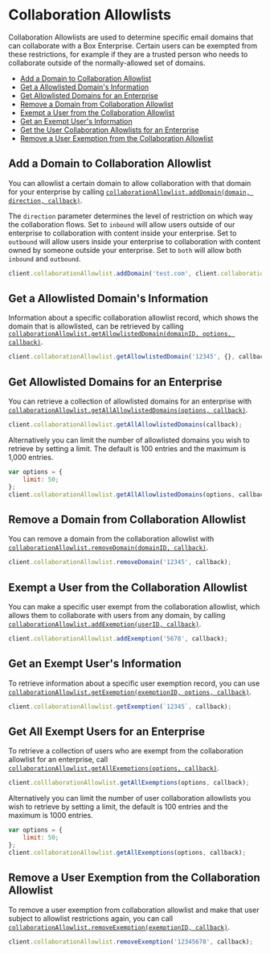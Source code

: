 Collaboration Allowlists
========================

Collaboration Allowlists are used to determine specific email domains that can collaborate
with a Box Enterprise.   Certain users can be exempted from these restrictions, for example
if they are a trusted person who needs to collaborate outside of the normally-allowed set of
domains.

<!-- START doctoc generated TOC please keep comment here to allow auto update -->
<!-- DON'T EDIT THIS SECTION, INSTEAD RE-RUN doctoc TO UPDATE -->


- [Add a Domain to Collaboration Allowlist](#add-a-domain-to-collaboration-allowlist)
- [Get a Allowlisted Domain's Information](#get-a-allowlisted-domains-information)
- [Get Allowlisted Domains for an Enterprise](#get-allowlisted-domains-for-an-enterprise)
- [Remove a Domain from Collaboration Allowlist](#remove-a-domain-from-collaboration-allowlist)
- [Exempt a User from the Collaboration Allowlist](#exempt-a-user-from-the-collaboration-allowlist)
- [Get an Exempt User's Information](#get-an-exempt-users-information)
- [Get the User Collaboration Allowlists for an Enterprise](#get-the-user-collaboration-allowlists-for-an-enterprise)
- [Remove a User Exemption from the Collaboration Allowlist](#remove-a-user-exemption-from-the-collaboration-allowlist)

<!-- END doctoc generated TOC please keep comment here to allow auto update -->

Add a Domain to Collaboration Allowlist
---------------------------------------

You can allowlist a certain domain to allow collaboration with that domain for your
enterprise by calling
[`collaborationAllowlist.addDomain(domain, direction, callback)`](http://opensource.box.com/box-node-sdk/jsdoc/CollaborationAllowlist.html#addDomain).

The `direction` parameter determines the level of restriction on which way the collaboration flows. Set to `inbound` will allow users outside of our enterprise to collaboration with content inside your enterprise. Set to `outbound` will allow users inside your enterprise to collaboration with content owned by someone outside your enterprise. Set to `both` will allow both `inbound` and `outbound`.

<!-- sample post_collaboration_whitelist_entries -->
```js
client.collaborationAllowlist.addDomain('test.com', client.collaborationAllowlist.directions.INBOUND, callback);
```

Get a Allowlisted Domain's Information
--------------------------------------

Information about a specific collaboration allowlist record, which shows
the domain that is allowlisted, can be retrieved by calling
[`collaborationAllowlist.getAllowlistedDomain(domainID, options, callback)`](http://opensource.box.com/box-node-sdk/jsdoc/CollaborationAllowlist.html#getAllowlistedDomain).

<!-- sample get_collaboration_whitelist_entries_id -->
```js
client.collaborationAllowlist.getAllowlistedDomain('12345', {}, callback);
```

Get Allowlisted Domains for an Enterprise
-----------------------------------------

You can retrieve a collection of allowlisted domains for an enterprise with
[`collaborationAllowlist.getAllAllowlistedDomains(options, callback)`](http://opensource.box.com/box-node-sdk/jsdoc/CollaborationAllowlist.html#getAllAllowlistedDomains).

<!-- sample get_collaboration_whitelist_entries -->
```js
client.collaborationAllowlist.getAllAllowlistedDomains(callback);
```

Alternatively you can limit the number of allowlisted domains you wish to
retrieve by setting a limit.  The default is 100 entries and the maximum is 1,000 entries.

```js
var options = {
    limit: 50;
};
client.collaborationAllowlist.getAllAllowlistedDomains(options, callback);
```

Remove a Domain from Collaboration Allowlist
--------------------------------------------

You can remove a domain from the collaboration allowlist with
[`collaborationAllowlist.removeDomain(domainID, callback)`](http://opensource.box.com/box-node-sdk/jsdoc/CollaborationAllowlist.html#removeDomain).

<!-- sample delete_collaboration_whitelist_entries_id -->
```js
client.collaborationAllowlist.removeDomain('12345', callback);
```

Exempt a User from the Collaboration Allowlist
----------------------------------------------

You can make a specific user exempt from the collaboration allowlist, which
allows them to collaborate with users from any domain, by calling
[`collaborationAllowlist.addExemption(userID, callback)`](http://opensource.box.com/box-node-sdk/jsdoc/Collaborations.html#addExemption).

<!-- sample post_collaboration_whitelist_exempt_targets -->
```js
client.collaborationAllowlist.addExemption('5678', callback);
```

Get an Exempt User's Information
--------------------------------

To retrieve information about a specific user exemption record, you can use
[`collaborationAllowlist.getExemption(exemptionID, options, callback)`](http://opensource.box.com/box-node-sdk/jsdoc/CollaborationAllowlist.html#getExemption).

<!-- sample get_collaboration_whitelist_exempt_targets_id -->
```js
client.collaborationAllowlist.getExemption(`12345`, callback);
```

Get All Exempt Users for an Enterprise
--------------------------------------

To retrieve a collection of users who are exempt from the collaboration allowlist
for an enterprise, call
[`collaborationAllowlist.getAllExemptions(options, callback)`](http://opensource.box.com/box-node-sdk/jsdoc/CollaborationAllowlist.html#getAllExemptions).

<!-- sample get_collaboration_whitelist_exempt_targets -->
```js
client.colllaborationAllowlist.getAllExemptions(options, callback);
```

Alternatively you can limit the number of user collaboration allowlists you wish to retrieve by setting a limit, the default is 100 entries and the maximum is 1000 entries.

```js
var options = {
    limit: 50;
};
client.collaborationAllowlist.getAllExemptions(options, callback);
```

Remove a User Exemption from the Collaboration Allowlist
--------------------------------------------------------

To remove a user exemption from collaboration allowlist and make that user
subject to allowlist restrictions again, you can call
[`collaborationAllowlist.removeExemption(exemptionID, callback)`](http://opensource.box.com/box-node-sdk/jsdoc/CollaborationAllowlist.html#removeExemption).

<!-- sample delete_collaboration_whitelist_exempt_targets_id -->
```js
client.collaborationAllowlist.removeExemption('12345678', callback);
```